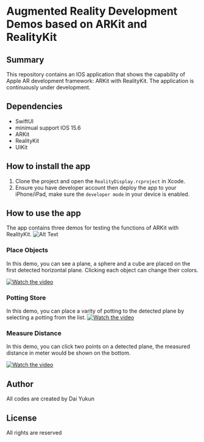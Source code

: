 # Augmented Reality Development Demos based on ARKit and RealityKit
## Summary
This repository contains an IOS application that shows the capability of Apple AR development framework: ARKit with RealityKit. The application is continuously under development.

## Dependencies
- SwiftUI
- minimual support IOS 15.6
- ARKit
- RealityKit
- UIKit

## How to install the app
1. Clone the project and open the `RealityDisplay.rcproject` in Xcode.
2. Ensure you have developer account then deploy the app to your iPhone/iPad, make sure the `developer mode` in your device is enabled.

## How to use the app
The app contains three demos for testing the functions of ARKit with RealityKit. 
![Alt Text](https://1drv.ms/u/s!Ao0uJrka7OVLgeRviw_uhigJDYfyTQ?e=ph6Dhh)
### Place Objects
In this demo, you can see a plane, a sphere and a cube are placed on the first detected horizontal plane. Clicking each object can change their colors.

[![Watch the video](https://img.youtube.com/vi/kTZSBwV6dck/hqdefault.jpg)](https://youtu.be/kTZSBwV6dck)

### Potting Store
In this demo, you can place a varity of potting to the detected plane by selecting a potting from the list.
[![Watch the video](https://img.youtube.com/vi/6gRT8ZWdtlA/hqdefault.jpg)](https://youtu.be/6gRT8ZWdtlA)

### Measure Distance
In this demo, you can click two points on a detected plane, the measured distance in meter would be shown on the bottom.

[![Watch the video](https://img.youtube.com/vi/8uj6UQ_BF6s/hqdefault.jpg)](https://youtu.be/8uj6UQ_BF6s)

## Author
All codes are created by Dai Yukun

## License
All rights are reserved